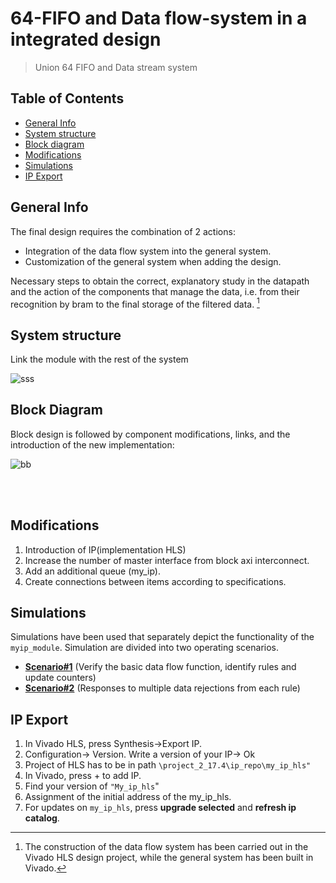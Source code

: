# 64-FIFO and Data flow-system in a integrated design
>  Union 64 FIFO and Data stream system

## Table of Contents
* [General Info](#general-info)
* [System structure](#rsoc-structure)
* [Block diagram](#block-diagram)
* [Modifications](#modifications)
* [Simulations](#simulations)
* [IP Export](#ip-export)

## General Info
The final design requires the combination of 2 actions:
* Integration of the data flow system into the general system.
* Customization of the general system when adding the design.

Necessary steps to obtain the correct, explanatory study in the datapath and the action of the components that manage the data, i.e. from their recognition by bram to the final storage of the filtered data. [^1]



## System structure
Link the module with the rest of the system

![sss](https://user-images.githubusercontent.com/22920222/160258889-758e2f17-1ee2-4759-b5f4-eebea1a9c105.png)



## Block Diagram
Block design is followed by component modifications, links, and the introduction of the new implementation:

![bb](https://user-images.githubusercontent.com/22920222/160258831-65c68df3-a0e4-4770-850a-d94258c5bb0b.png)



<br><br>




## Modifications
1. Introduction of IP(implementation HLS)
2. Increase the number of master interface from block axi interconnect.
3. Add an additional queue (my_ip).
4. Create connections between items according to specifications.


## Simulations
Simulations have been used that separately depict the functionality of the `myip_module`. Simulation are divided into two operating scenarios.

* [__Scenario#1__](photo/scenario1) (Verify the basic data flow function, identify rules and update counters)
* [__Scenario#2__](photo/scenario2) (Responses to multiple data rejections from each rule)


## IP Export
1. In Vivado HLS, press Synthesis->Export IP.
2. Configuration-> Version. Write a version of your IP-> Ok
3. Project of HLS has to be in path `\project_2_17.4\ip_repo\my_ip_hls"`
4. In Vivado, press + to add IP.
5. Find your version of `"My_ip_hls`"
6. Assignment of the initial address of the my_ip_hls.
7. For updates on `my_ip_hls`, press __upgrade selected__ and __refresh ip catalog__.



[^1]: The construction of the data flow system has been carried out in the Vivado HLS design project, while the general system has been built in Vivado.
